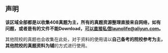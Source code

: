 ## 声明

**该区域全部都是以收集408真题为主，所有的真题资源整理直接来自网络，如有问题，或者是有的文件不能Download，可以直接私信launolife@aliyun.com。**

其他院校的真题也会收集在此处，对于资料的使用请以**自己备考的院校参考为主，其他院校的真题资料为辅**的方式进行使用。
